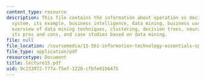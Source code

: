 ```yaml
---
content_type: resource
description: This file contains the information about operation vs decision support
  system, its example, business intelligence, data mining, business uses of data mining,
  overview of data mining techniques, clustering, decision trees, neural networks,
  its pros and cons, and case studies based on data mining.
file: null
file_location: /coursemedia/15-561-information-technology-essentials-spring-2005/9c233972f77a75ef1220cfbfe01b6475_lecture15.pdf
file_type: application/pdf
resourcetype: Document
title: lecture15.pdf
uid: 9c233972-f77a-75ef-1220-cfbfe01b6475
---
```

